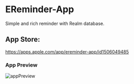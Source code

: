 # EReminder-App
Simple and rich reminder with Realm database.

## App Store: ##
https://apps.apple.com/app/ereminder-app/id1506049485

### App Preview ###

![appPreview](https://user-images.githubusercontent.com/27929436/80000313-46384680-84bd-11ea-8dc1-0f64641cc4a0.png)
